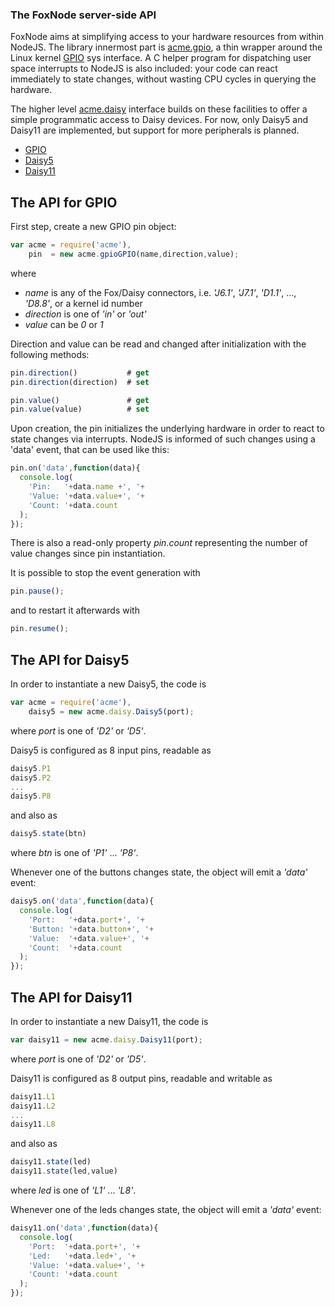### The FoxNode server-side API ###

FoxNode aims at simplifying access to your hardware resources from within NodeJS. The library innermost part is [acme.gpio](/ant9000/FoxNode/tree/master/acme/gpio/), a thin wrapper around the Linux kernel [GPIO](http://www.kernel.org/doc/Documentation/gpio.txt) sys interface. A C helper program for dispatching user space interrupts to NodeJS is also included: your code can react immediately to state changes, without wasting CPU cycles in querying the hardware.

The higher level [acme.daisy](/ant9000/FoxNode/tree/master/daisy/) interface builds on these facilities to offer a simple programmatic access to Daisy devices. For now, only Daisy5 and Daisy11 are implemented, but support for more peripherals is planned.

-  [GPIO](#GPIO)
-  [Daisy5](#Daisy5)
-  [Daisy11](#Daisy11)

<a name="GPIO">The API for GPIO</a>
-----------------------------------

First step, create a new GPIO pin object:

```javascript
var acme = require('acme'),
    pin  = new acme.gpioGPIO(name,direction,value);
```

where

- *name* is any of the Fox/Daisy connectors, i.e. *'J6.1'*, *'J7.1'*, *'D1.1'*, ..., *'D8.8'*, or a kernel id number
- *direction* is one of *'in'* or *'out'*
- *value* can be *0* or *1*

Direction and value can be read and changed after initialization with the following methods:

```javascript
pin.direction()           # get
pin.direction(direction)  # set

pin.value()               # get
pin.value(value)          # set
```

Upon creation, the pin initializes the underlying hardware in order to react to state changes via interrupts. NodeJS is informed of such changes using a 'data' event, that can be used like this:

```javascript
pin.on('data',function(data){
  console.log(
    'Pin:   '+data.name +', '+
    'Value: '+data.value+', '+
    'Count: '+data.count
  );
});
```

There is also a read-only property *pin.count* representing the number of value changes since pin instantiation.

It is possible to stop the event generation with 

```javascript
pin.pause();
```

and to restart it afterwards with

```javascript
pin.resume();
```

<a name="Daisy5">The API for Daisy5</a>
---------------------------------------

In order to instantiate a new Daisy5, the code is

```javascript
var acme = require('acme'),
    daisy5 = new acme.daisy.Daisy5(port);
```

where *port* is one of *'D2'* or *'D5'*.

Daisy5 is configured as 8 input pins, readable as

```javascript
daisy5.P1
daisy5.P2
...
daisy5.P8
```

and also as

```javascript
daisy5.state(btn)
```

where *btn* is one of *'P1'* ... *'P8'*.

Whenever one of the buttons changes state, the object will emit a *'data'* event:

```javascript
daisy5.on('data',function(data){
  console.log(
    'Port:   '+data.port+', '+
    'Button: '+data.button+', '+
    'Value:  '+data.value+', '+
    'Count:  '+data.count
  );
});
```

<a name="Daisy11">The API for Daisy11</a>
-----------------------------------------

In order to instantiate a new Daisy11, the code is

```javascript
var daisy11 = new acme.daisy.Daisy11(port);
```

where *port* is one of *'D2'* or *'D5'*.

Daisy11 is configured as 8 output pins, readable and writable as

```javascript
daisy11.L1
daisy11.L2
...
daisy11.L8
```

and also as

```javascript
daisy11.state(led)
daisy11.state(led,value)
```

where *led* is one of *'L1'* ... *'L8'*.

Whenever one of the leds changes state, the object will emit a *'data'* event:

```javascript
daisy11.on('data',function(data){
  console.log(
    'Port:  '+data.port+', '+
    'Led:   '+data.led+', '+
    'Value: '+data.value+', '+
    'Count: '+data.count
  );
});
```